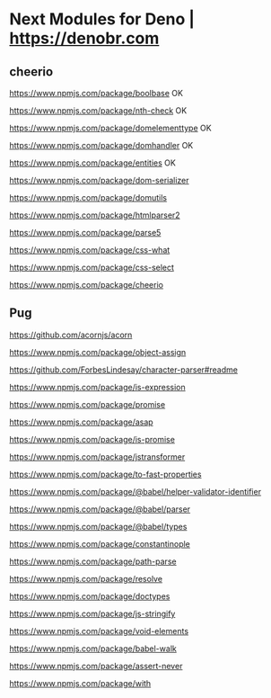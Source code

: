 # Next Modules for Deno | https://denobr.com

## cheerio
https://www.npmjs.com/package/boolbase OK

https://www.npmjs.com/package/nth-check OK

https://www.npmjs.com/package/domelementtype OK

https://www.npmjs.com/package/domhandler OK

https://www.npmjs.com/package/entities  OK

https://www.npmjs.com/package/dom-serializer

https://www.npmjs.com/package/domutils

https://www.npmjs.com/package/htmlparser2

https://www.npmjs.com/package/parse5

https://www.npmjs.com/package/css-what

https://www.npmjs.com/package/css-select

https://www.npmjs.com/package/cheerio


## Pug
https://github.com/acornjs/acorn

https://www.npmjs.com/package/object-assign

https://github.com/ForbesLindesay/character-parser#readme

https://www.npmjs.com/package/is-expression

https://www.npmjs.com/package/promise

https://www.npmjs.com/package/asap

https://www.npmjs.com/package/is-promise

https://www.npmjs.com/package/jstransformer

https://www.npmjs.com/package/to-fast-properties

https://www.npmjs.com/package/@babel/helper-validator-identifier

https://www.npmjs.com/package/@babel/parser

https://www.npmjs.com/package/@babel/types

https://www.npmjs.com/package/constantinople

https://www.npmjs.com/package/path-parse

https://www.npmjs.com/package/resolve

https://www.npmjs.com/package/doctypes

https://www.npmjs.com/package/js-stringify

https://www.npmjs.com/package/void-elements

https://www.npmjs.com/package/babel-walk

https://www.npmjs.com/package/assert-never

https://www.npmjs.com/package/with
